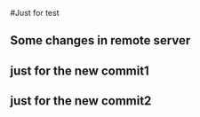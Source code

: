 #Just for test
## Some changes in remote server
## just for the new commit1
## just for the new commit2

